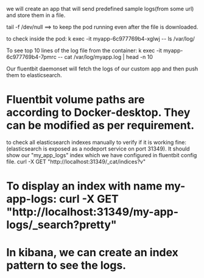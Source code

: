 we will create an app that will send predefined sample logs(from some url) and store them in a file.

tail -f /dev/null  ==> to keep the pod running even after the file is downloaded.

to check inside the pod:
k exec -it myapp-6c977769b4-xglwj -- ls /var/log/

To see top 10 lines of the log file from the container:
k exec -it myapp-6c977769b4-7pmrc -- cat /var/log/myapp.log | head -n 10

Our fluentbit daemonset will fetch the logs of our custom app and then push them to elasticsearch.

Fluentbit volume paths are according to Docker-desktop. They can be modified as per requirement.
=============================================================================

to check all elasticsearch indexes manually to verify if it is working fine:(elasticsearch is exposed as a nodeport service on port 31349). It should show our "my_app_logs" index which we have configured in fluentbit config file.
curl -X GET "http://localhost:31349/_cat/indices?v"

To display an index with name my-app-logs:
curl -X GET "http://localhost:31349/my-app-logs/_search?pretty"
==============================================================================

In kibana, we can create an index pattern to see the logs.
===============================================================================